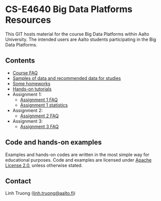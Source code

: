# CS-E4640 Big Data Platforms Resources

This GIT hosts material for the course Big Data Platforms within Aalto University. The intended users are Aalto students participating in the Big Data Platforms.

 ## Contents
 * [Course FAQ](faq.md)
 * [Samples of data and recommended data for studies](data/)
 * [Some homeworks](homeworks/)
 * [Hands-on tutorials](tutorials/)
 * Assignment 1:
   - [Assignment 1 FAQ](assignment1-faq.md)
   - [Assignment 1 statistics](assignments/assignment1/)
 * Assignment 2:
   - [Assignment 2 FAQ](assignment2-faq.md)
 * Assignment 3:
   - [Assignment 3 FAQ](assignments/assignment3/assignment3-faq.md)


## Code and hands-on examples

Examples and hands-on codes are written in the most simple way for educational purposes. Code and examples are licensed under [Apache License 2.0](APACHE-LICENSE-2.0.txt), unless otherwise stated.

## Contact

Linh Truong (linh.truong@aalto.fi)
